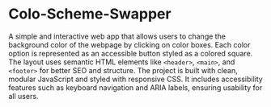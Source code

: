 # Colo-Scheme-Swapper
A simple and interactive web app that allows users to change the background color of the webpage by clicking on color boxes. Each color option is represented as an accessible button styled as a colored square. The layout uses semantic HTML elements like `<header>`, `<main>`, and `<footer>` for better SEO and structure. The project is built with clean, modular JavaScript and styled with responsive CSS. It includes accessibility features such as keyboard navigation and ARIA labels, ensuring usability for all users.
